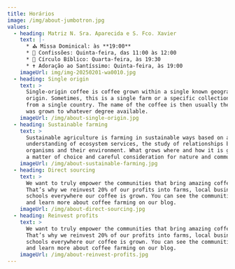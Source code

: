 ```yaml
---
title: Horários
image: /img/about-jumbotron.jpg
values:
  - heading: Matriz N. Sra. Aparecida e S. Fco. Xavier
    text: |-
      * ⛪ Missa Dominical: às **19:00**
      * 🙏 Confissões: Quinta-feira, das 11:00 às 12:00
      * 📖 Círculo Bíblico: Quarta-feira, às 19:30
      * ✝️ Adoração ao Santíssimo: Quinta-feira, às 19:00
    imageUrl: img/img-20250201-wa0010.jpg
  - heading: Single origin
    text: >
      Single-origin coffee is coffee grown within a single known geographic
      origin. Sometimes, this is a single farm or a specific collection of beans
      from a single country. The name of the coffee is then usually the place it
      was grown to whatever degree available.
    imageUrl: /img/about-single-origin.jpg
  - heading: Sustainable farming
    text: >
      Sustainable agriculture is farming in sustainable ways based on an
      understanding of ecosystem services, the study of relationships between
      organisms and their environment. What grows where and how it is grown are
      a matter of choice and careful consideration for nature and communities.
    imageUrl: /img/about-sustainable-farming.jpg
  - heading: Direct sourcing
    text: >
      We want to truly empower the communities that bring amazing coffee to you.
      That’s why we reinvest 20% of our profits into farms, local businesses and
      schools everywhere our coffee is grown. You can see the communities grow
      and learn more about coffee farming on our blog.
    imageUrl: /img/about-direct-sourcing.jpg
  - heading: Reinvest profits
    text: >
      We want to truly empower the communities that bring amazing coffee to you.
      That’s why we reinvest 20% of our profits into farms, local businesses and
      schools everywhere our coffee is grown. You can see the communities grow
      and learn more about coffee farming on our blog.
    imageUrl: /img/about-reinvest-profits.jpg
---
```

